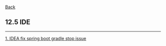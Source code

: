 [Back](../../README.md)

## 12.5 IDE

<hr>


[1. IDEA fix spring boot gradle stop issue](FixGradleIssue.md)

